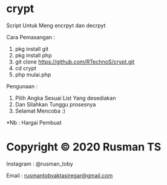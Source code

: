 # crypt
Script Untuk Meng encrpyt dan decrpyt

Cara Pemasangan :
1. pkg install git
2. pkg install php
2. git clone https://github.com/RTechnoS/crypt.git
3. cd crypt
4. php mulai.php


Pengunaan :
1. Pilih Angka Sesuai List Yang desediakan
2. Dan Silahkan Tunggu prosesnya
3. Selamat Mencoba :)

*Nb : Hargai Pembuat 

# Copyright © 2020 Rusman TS
Instagram : @rusman_toby

Email : rusmantobyaktasiregar@gmail.com

